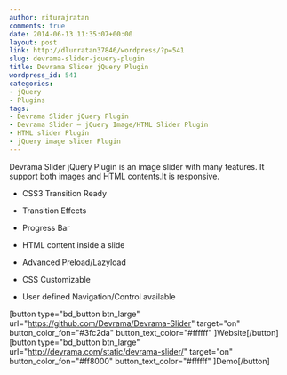 ```yaml
---
author: riturajratan
comments: true
date: 2014-06-13 11:35:07+00:00
layout: post
link: http://dlurratan37846/wordpress/?p=541
slug: devrama-slider-jquery-plugin
title: Devrama Slider jQuery Plugin
wordpress_id: 541
categories:
- jQuery
- Plugins
tags:
- Devrama Slider jQuery Plugin
- Devrama Slider – jQuery Image/HTML Slider Plugin
- HTML slider Plugin
- jQuery image slider Plugin
---
```


Devrama Slider jQuery Plugin is an image slider with many features. It support both images and HTML contents.It is responsive.



	
  * CSS3 Transition Ready

	
  * Transition Effects

	
  * Progress Bar

	
  * HTML content inside a slide

	
  * Advanced Preload/Lazyload

	
  * CSS Customizable

	
  * User defined Navigation/Control available


[button type="bd_button btn_large" url="https://github.com/Devrama/Devrama-Slider" target="on" button_color_fon="#3fc2da" button_text_color="#ffffff" ]Website[/button]  [button type="bd_button btn_large" url="http://devrama.com/static/devrama-slider/" target="on" button_color_fon="#ff8000" button_text_color="#ffffff" ]Demo[/button]


